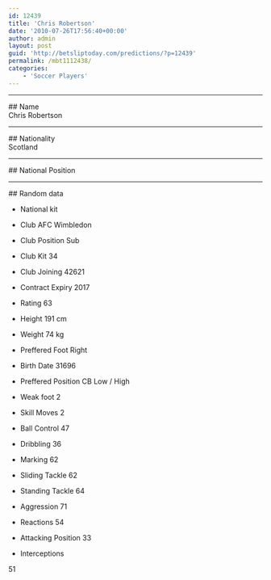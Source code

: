 ```yaml
---
id: 12439
title: 'Chris Robertson'
date: '2010-07-26T17:56:40+00:00'
author: admin
layout: post
guid: 'http://betsliptoday.com/predictions/?p=12439'
permalink: /mbt1112438/
categories:
    - 'Soccer Players'
---
```


- - - - - -

\## Name  
 Chris Robertson

- - - - - -

\## Nationality  
 Scotland

- - - - - -

\## National Position

- - - - - -

\## Random data

- National kit
- Club
 AFC Wimbledon

- Club Position
 Sub

- Club Kit
 34

- Club Joining
 42621

- Contract Expiry
 2017

- Rating
 63

- Height
 191 cm

- Weight
 74 kg

- Preffered Foot
 Right

- Birth Date
 31696

- Preffered Position
 CB Low / High

- Weak foot
 2

- Skill Moves
 2

- Ball Control
 47

- Dribbling
 36

- Marking
 62

- Sliding Tackle
 62

- Standing Tackle
 64

- Aggression
 71

- Reactions
 54

- Attacking Position
 33

- Interceptions

 51